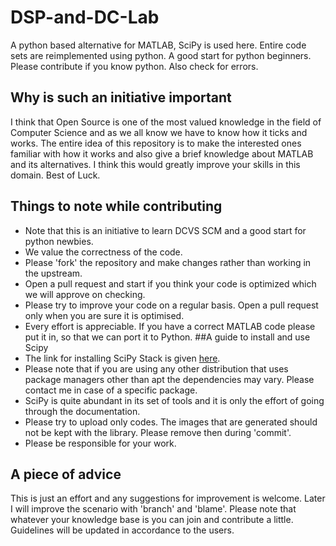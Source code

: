 DSP-and-DC-Lab
==============

A python based alternative for MATLAB, SciPy is used here. Entire code sets are reimplemented using python. A good start for python beginners. Please contribute if you know python. Also check for errors.
## Why is such an initiative important
I think that Open Source is one of the most valued knowledge in the field of Computer Science and as we all know we have to know how it ticks and works. The entire idea of this repository is to make the interested ones familiar with how it works and also give a brief knowledge about MATLAB and its alternatives. I think this would greatly improve your skills in this domain. Best of Luck.
## Things to note while contributing
* Note that this is an initiative to learn DCVS SCM and a good start for python newbies.
* We value the correctness of the code.
* Please 'fork' the repository and make changes rather than working in the upstream.
* Open a pull request and start if you think your code is optimized which we will approve on checking.
* Please try to improve your code on a regular basis. Open a pull request only
when you are sure it is optimised.
* Every effort is appreciable. If you have a correct MATLAB code please put it in, so that we can port it to Python.
##A guide to install and use Scipy
* The link for installing SciPy Stack is given [here](http://www.scipy.org/install.html).
* Please note that if you
are using any other distribution that uses package managers other than apt the dependencies may vary. Please contact me in case of a specific package.
* SciPy is quite abundant in its set of tools and it is only the effort of going
through the documentation.
* Please try to upload only codes. The images that are generated should not be kept with the library. Please remove then during 'commit'.
* Please be responsible for your work. 
## A piece of advice
This is just an effort and any suggestions for improvement is welcome. Later I will improve the scenario with 'branch' and 'blame'. Please note that whatever your knowledge base is you can join and contribute a little. Guidelines will be updated in accordance to the users. 
